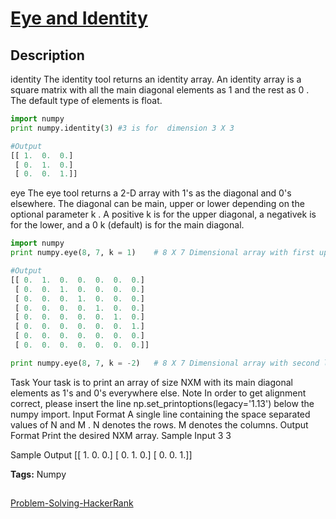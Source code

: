 # [Eye and Identity][title]

## Description

identity
The identity tool returns an identity array. An identity array is a square matrix with all the main diagonal elements as 1  and the rest as 0 . The default type of elements is float.
```python
import numpy
print numpy.identity(3) #3 is for  dimension 3 X 3

#Output
[[ 1.  0.  0.]
 [ 0.  1.  0.]
 [ 0.  0.  1.]]
```
eye
The eye tool returns a 2-D array with 1's as the diagonal and 0's elsewhere. The diagonal can be main, upper or lower depending on the optional parameter k . A positive k is for the upper diagonal, a negativek  is for the lower, and a 0 k  (default) is for the main diagonal.
```python
import numpy
print numpy.eye(8, 7, k = 1)    # 8 X 7 Dimensional array with first upper diagonal 1.

#Output
[[ 0.  1.  0.  0.  0.  0.  0.]
 [ 0.  0.  1.  0.  0.  0.  0.]
 [ 0.  0.  0.  1.  0.  0.  0.]
 [ 0.  0.  0.  0.  1.  0.  0.]
 [ 0.  0.  0.  0.  0.  1.  0.]
 [ 0.  0.  0.  0.  0.  0.  1.]
 [ 0.  0.  0.  0.  0.  0.  0.]
 [ 0.  0.  0.  0.  0.  0.  0.]]

print numpy.eye(8, 7, k = -2)   # 8 X 7 Dimensional array with second lower diagonal 1.
```

Task
Your task is to print an array of size NXM with its main diagonal elements as 1's and 0's everywhere else.
Note
In order to get alignment correct, please insert the line 
np.set_printoptions(legacy='1.13')
 below the numpy import.
Input Format
A single line containing the space separated values of N and M .
 N denotes the rows.
 M denotes the columns.
Output Format
Print the desired NXM array.
Sample Input
3 3

Sample Output
[[ 1.  0.  0.]
 [ 0.  1.  0.]
 [ 0.  0.  1.]]

**Tags:** Numpy

##
[Problem-Solving-HackerRank][ajl]

[title]: https://www.hackerrank.com/challenges/np-eye-and-identity/problem?isFullScreen=true
[ajl]: https://github.com/yossef-seyam/Problem-Solving-HackerRank